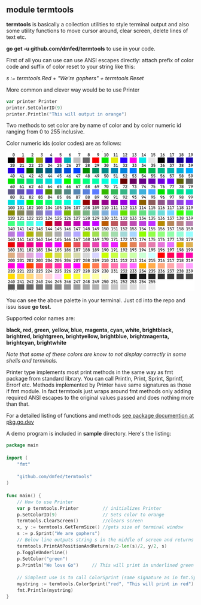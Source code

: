 ## module termtools

**termtools** is basically a collection utilities to style terminal
output and also some utility functions to move cursor around, clear screen, delete lines of text etc.

**go get -u github.com/dmfed/termtools** to use in your code.

First of all you can use can use ANSI escapes directly: attach prefix of color code and suffix of color reset to your string like this:

*s := termtools.Red + "We're gophers" + termtools.Reset*

More common and clever way would be to use Printer

```go
var printer Printer
printer.SetColorID(9)
printer.Println("This will output in orange")
```

Two methods to set color are by name of color and by color numeric id ranging from 0 to 255 inclusive. 

Color numeric ids (color codes) are as follows:

![image of palette with colors numbered 0-255](https://github.com/dmfed/termtools/blob/master/palette.png)

You can see the above palette in your terminal. Just cd into the repo and issu issue **go test**. 

Supported color names are:

**black, red, green, yellow, blue, magenta, cyan, white, brightblack, brightred, brightgreen, brightyellow, brightblue, brightmagenta, brightcyan, brightwhite**

*Note that some of these colors are know to not display correctly in some shells and terminals.*

Printer type implements most print methods in the same way as fmt package from standard library. 
You can call Println, Print, Sprint, Sprintf, Errorf etc. Methods implemented by Printer have same signatures as those if fmt module. In fact termtools just wraps around fmt methods only adding required ANSI escapes to the original values passed and does nothing more than that. 

For a detailed listing of functions and methods [see package documention at pkg.go.dev](https://pkg.go.dev/github.com/dmfed/termtools@v0.6.0)

A demo program is included in **sample** directory. Here's the listing:

```go
package main

import (
	"fmt"

	"github.com/dmfed/termtools"
)

func main() {
	// How to use Printer
	var p termtools.Printer         // initializes Printer
	p.SetColorID(9)                 // Sets color to orange
	termtools.ClearScreen()         //clears screen
	x, y := termtools.GetTermSize() //gets size of terminal window
	s := p.Sprint("We are gophers")
	// Below line outputs string s in the middle of screen and returns cursor to initial position
	termtools.PrintAtPositionAndReturn(x/2-len(s)/2, y/2, s)
	p.ToggleUnderline()
	p.SetColor("green")
	p.Println("We love Go") 	// This will print in underlined green font

	// Simplest use is to call ColorSprint (same signature as in fmt.Sprint)
	mystring := termtools.ColorSprint("red", "This will print in red")
	fmt.Println(mystring)
}
```
